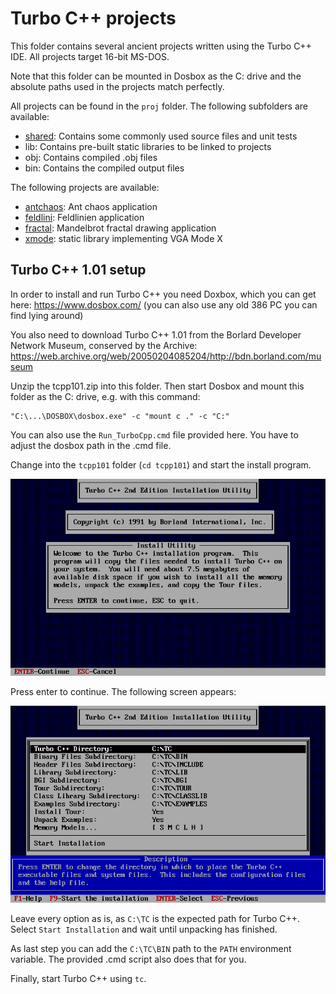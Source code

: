 # Turbo C++ projects

This folder contains several ancient projects written using the Turbo C++ IDE.
All projects target 16-bit MS-DOS.

Note that this folder can be mounted in Dosbox as the C: drive and the
absolute paths used in the projects match perfectly.

All projects can be found in the `proj` folder. The following subfolders are
available:

- [shared](proj/shared/Readme.md): Contains some commonly used source files and unit tests
- lib: Contains pre-built static libraries to be linked to projects
- obj: Contains compiled .obj files
- bin: Contains the compiled output files

The following projects are available:

- [antchaos](proj/antchaos/Readme.md): Ant chaos application
- [feldlini](proj/feldlini/Readme.md): Feldlinien application
- [fractal](proj/fractal/Readme.md): Mandelbrot fractal drawing application
- [xmode](proj/xmode/Readme.md): static library implementing VGA Mode X

## Turbo C++ 1.01 setup

In order to install and run Turbo C++ you need Doxbox, which you can get here:
https://www.dosbox.com/
(you can also use any old 386 PC you can find lying around)

You also need to download Turbo C++ 1.01 from the Borlard Developer Network
Museum, conserved by the Archive:
https://web.archive.org/web/20050204085204/http://bdn.borland.com/museum

Unzip the tcpp101.zip into this folder. Then start Dosbox and mount this
folder as the C: drive, e.g. with this command:

    "C:\...\DOSBOX\dosbox.exe" -c "mount c ." -c "C:"

You can also use the `Run_TurboCpp.cmd` file provided here. You have to
adjust the dosbox path in the .cmd file.

Change into the `tcpp101` folder (`cd tcpp101`) and start the install
program.

![Install program start](install-tcpp101-01.png)

Press enter to continue. The following screen appears:

![Install program 2](install-tcpp101-02.png)

Leave every option as is, as `C:\TC` is the expected path for Turbo C++.
Select `Start Installation` and wait until unpacking has finished.

As last step you can add the `C:\TC\BIN` path to the `PATH` environment
variable. The provided .cmd script also does that for you.

Finally, start Turbo C++ using `tc`.
